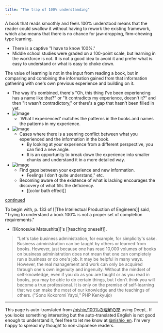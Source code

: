 ```yaml
---
title: "The trap of 100% understanding"
---
```


A book that reads smoothly and feels 100% understood means that the reader could swallow it without having to rework the existing framework, which also means that there is no chance for jaw-dropping, firm-chewing type learning.
- There is a captive "I have to know 100%."
- Middle school studies were graded on a 100-point scale, but learning in the workforce is not. It is not a good idea to avoid it and prefer what is easy to understand or what is easy to choke down.

The value of learning is not in the input from reading a book, but in comparing and combining the information gained from that information gathering with one's own previous experience and building on it.
- The way it's combined, there's "Oh, this thing I've been experiencing has a name like that?" or "It contradicts my experience, doesn't it?" and then "It wasn't contradictory," or there's a gap that hasn't been filled in yet.
- ![image](https://gyazo.com/2f5dd1e84cfed14dd0773b241702ce69/thumb/1000)
    - 'What I experienced' matches the patterns in the books and names the patterns in my experience.
- ![image](https://gyazo.com/78caaf82b122f23174029063e2707767/thumb/1000)
    - Cases where there is a seeming conflict between what you experienced and the information in the book.
        - By looking at your experience from a different perspective, you can find a new angle.
        - It is an opportunity to break down the experience into smaller chunks and understand it in a more detailed way.
- ![image](https://gyazo.com/bc610977bd1bc9384bc549fa1ddeaf50/thumb/1000)
    - Find gaps between your experience and new information.
        - Feelings I don't quite understand," etc.
    - Becoming aware of the existence of what is lacking encourages the discovery of what fills the deficiency.
        - [[color bath effect]]



[continued](https://www.facebook.com/nishiohirokazu/posts/10216145544207879)

To begin with, p. 133 of [[The Intellectual Production of Engineers]] said, "Trying to understand a book 100% is not a proper set of completion requirements."

- [[Konosuke Matsushita]]'s [[teaching oneself]].
> "Let's take business administration, for example, for simplicity's sake. Business administration can be taught by others or learned from books. However, just because one has read 10,000 volumes of books on business administration does not mean that one can completely run a business or do one's job. It may be helpful in many ways. However, the real management and work can only be acquired through one's own ingenuity and ingenuity.
>  Without the mindset of self-knowledge, even if you do as you are taught or as you read in books, you may be able to do certain things, but I don't think you will become a true professional. It is only on the premise of self-learning that we can make the most of our knowledge and the teachings of others.
>  ("Sono Kokoromi Yayoi," PHP Kenkyujo)

---
This page is auto-translated from [/nishio/100%の理解の罠](https://scrapbox.io/nishio/100%の理解の罠) using DeepL. If you looks something interesting but the auto-translated English is not good enough to understand it, feel free to let me know at [@nishio_en](https://twitter.com/nishio_en). I'm very happy to spread my thought to non-Japanese readers.